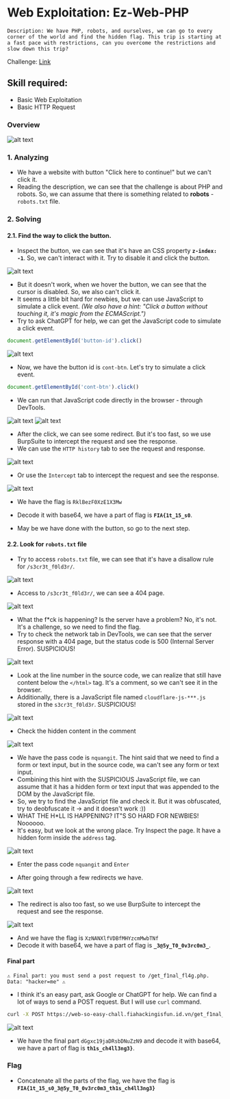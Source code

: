 # Web Exploitation: Ez-Web-PHP
`
Description: We have PHP, robots, and ourselves, we can go to every corner of the world and find the hidden flag. This trip is starting at a fast pace with restrictions, can you overcome the restrictions and slow down this trip?
`

Challenge: [Link](https://web-so-easy-chall.fiahackingisfun.id.vn/)

## Skill required:
- Basic Web Exploitation
- Basic HTTP Request

### Overview 
![alt text](assets/image.png)

### 1. Analyzing
- We have a website with button "Click here to continue!" but we can't click it.
- Reading the description, we can see that the challenge is about PHP and robots. So, we can assume that there is something related to **robots** - `robots.txt` file.

### 2. Solving
#### 2.1. Find the way to click the button.
- Inspect the button, we can see that it's have an CSS property **`z-index: -1`**. So, we can't interact with it. Try to disable it and click the button.

![alt text](assets/discss.png)

- But it doesn't work, when we hover the button, we can see that the cursor is disabled. So, we also can't click it.
- It seems a little bit hard for newbies, but we can use JavaScript to simulate a click event. *(We also have a hint: "Click a button without touching it, it's magic from the ECMAScript.")*
- Try to ask ChatGPT for help, we can get the JavaScript code to simulate a click event.

```javascript
document.getElementById('button-id').click()
```

![alt text](assets/jsclickbtn.png)

- Now, we have the button id is `cont-btn`. Let's try to simulate a click event.

```javascript
document.getElementById('cont-btn').click()
```

- We can run that JavaScript code directly in the browser - through DevTools.

![alt text](assets/runjsconsole.png)
![alt text](assets/fastredirect.png)

- After the click, we can see some redirect. But it's too fast, so we use BurpSuite to intercept the request and see the response.
- We can use the `HTTP history` tab to see the request and response.

![alt text](assets/httphistory.png)

- Or use the `Intercept` tab to intercept the request and see the response.

![alt text](assets/intercept.png)

- We have the flag is `RklBezF0XzE1X3Mw`
- Decode it with base64, we have a part of flag is **`FIA{1t_15_s0`**.

- May be we have done with the button, so go to the next step.

#### 2.2. Look for `robots.txt` file
- Try to access `robots.txt` file, we can see that it's have a disallow rule for `/s3cr3t_f0ld3r/`.

![alt text](assets/robots.png)

- Access to `/s3cr3t_f0ld3r/`, we can see a 404 page.

![alt text](assets/404.png)

- What the f*ck is happening? Is the server have a problem? No, it's not. It's a challenge, so we need to find the flag.
- Try to check the network tab in DevTools, we can see that the server response with a 404 page, but the status code is 500 (Internal Server Error). SUSPICIOUS!

![alt text](assets/404sus.png)

- Look at the line number in the source code, we can realize that still have content below the `</html>` tag. It's a comment, so we can't see it in the browser.
- Additionally, there is a JavaScript file named `cloudflare-js-***.js` stored in the `s3cr3t_f0ld3r`. SUSPICIOUS!

![alt text](assets/404src.png)

- Check the hidden content in the comment

![alt text](assets/404hidden.png)

- We have the pass code is `nquangit`. The hint said that we need to find a form or text input, but in the source code, wa can't see any form or text input.
- Combining this hint with the SUSPICIOUS JavaScript file, we can assume that it has a hidden form or text input that was appended to the DOM by the JavaScript file.
- So, we try to find the JavaScript file and check it. But it was obfuscated, try to deobfuscate it -> and it doesn't work :))
- WHAT THE H*LL IS HAPPENING? IT"S SO HARD FOR NEWBIES! Noooooo.
- It's easy, but we look at the wrong place. Try Inspect the page. It have a hidden form inside the `address` tag.

![alt text](assets/hideform.png)

- Enter the pass code `nquangit` and `Enter`

- After going through a few redirects we have.

![alt text](assets/redirect2.png)

- The redirect is also too fast, so we use BurpSuite to intercept the request and see the response.

![alt text](assets/flagpart.png)

- And we have the flag is `XzNANXlfVDBfMHYzcmMwbTNf`
- Decode it with base64, we have a part of flag is **`_3@5y_T0_0v3rc0m3_`**.

#### Final part
`⚠️ Final part: you must send a post request to /get_f1nal_fl4g.php. Data: "hacker=me" ⚠️`

- I think it's an easy part, ask Google or ChatGPT for help. We can find a lot of ways to send a POST request. But I will use `curl` command.

```bash
curl -X POST https://web-so-easy-chall.fiahackingisfun.id.vn/get_f1nal_fl4g.php -d "hacker=me"
```

![alt text](assets/finalpart.png)

- We have the final part `dGgxc19jaDRsbDNuZzN9` and decode it with base64, we have a part of flag is **`th1s_ch4ll3ng3}`**.

### Flag
- Concatenate all the parts of the flag, we have the flag is
**`FIA{1t_15_s0_3@5y_T0_0v3rc0m3_th1s_ch4ll3ng3}`**